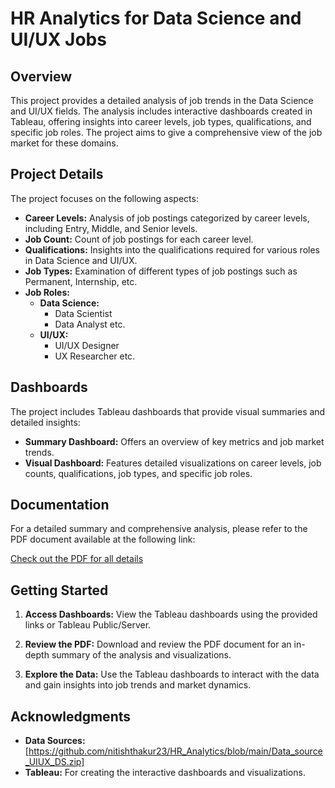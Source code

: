 # HR Analytics for Data Science and UI/UX Jobs

## Overview

This project provides a detailed analysis of job trends in the Data Science and UI/UX fields. The analysis includes interactive dashboards created in Tableau, offering insights into career levels, job types, qualifications, and specific job roles. The project aims to give a comprehensive view of the job market for these domains.

## Project Details

The project focuses on the following aspects:

- **Career Levels:** Analysis of job postings categorized by career levels, including Entry, Middle, and Senior levels.
- **Job Count:** Count of job postings for each career level.
- **Qualifications:** Insights into the qualifications required for various roles in Data Science and UI/UX.
- **Job Types:** Examination of different types of job postings such as Permanent, Internship, etc.
- **Job Roles:**
  - **Data Science:**
    - Data Scientist
    - Data Analyst etc.
  - **UI/UX:**
    - UI/UX Designer
    - UX Researcher etc.

## Dashboards

The project includes Tableau dashboards that provide visual summaries and detailed insights:

- **Summary Dashboard:** Offers an overview of key metrics and job market trends.
- **Visual Dashboard:** Features detailed visualizations on career levels, job counts, qualifications, job types, and specific job roles.

## Documentation

For a detailed summary and comprehensive analysis, please refer to the PDF document available at the following link:

[Check out the PDF for all details](https://github.com/nitishthakur23/HR_Analytics/blob/main/HR%20%26%20Job%20Dashboard.pdf)

## Getting Started

1. **Access Dashboards:**
   View the Tableau dashboards using the provided links or Tableau Public/Server.

2. **Review the PDF:**
   Download and review the PDF document for an in-depth summary of the analysis and visualizations.

3. **Explore the Data:**
   Use the Tableau dashboards to interact with the data and gain insights into job trends and market dynamics.

## Acknowledgments

- **Data Sources:** [https://github.com/nitishthakur23/HR_Analytics/blob/main/Data_source_UIUX_DS.zip]
- **Tableau:** For creating the interactive dashboards and visualizations.



